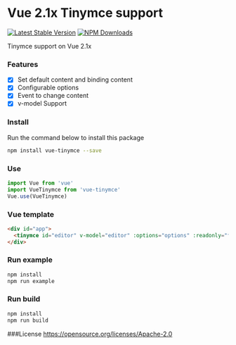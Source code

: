 # Vue 2.1x Tinymce support

[![Latest Stable Version](https://img.shields.io/npm/v/vue-tinymce.svg?style=flat-square)](https://www.npmjs.com/package/vue-tinymce)
[![NPM Downloads](https://img.shields.io/npm/dt/vue-tinymce.svg?style=flat-square)](https://www.npmjs.com/package/vue-tinymce)

Tinymce support on Vue 2.1x

### Features

- [x] Set default content and binding content
- [x] Configurable options
- [x] Event to change content
- [x] v-model Support

### Install

Run the command below to install this package

```sh
npm install vue-tinymce --save
```

### Use
```javascript
import Vue from 'vue'
import VueTinymce from 'vue-tinymce'
Vue.use(VueTinymce)
```

### Vue template
```html
<div id="app">
  <tinymce id="editor" v-model="editor" :options="options" :readonly="false" @change="change" :content='content'></tinymce>
</div>
```

### Run example
```sh
npm install
npm run example
```

### Run build
```sh
npm install
npm run build
```

###License
https://opensource.org/licenses/Apache-2.0

